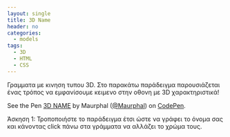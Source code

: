 ```yaml
---
layout: single
title: 3D Name
header: no
categories:
  - models
tags:
  - 3D
  - HTML
  - CSS
---
```



Γραμματα με κινηση τυπου 3D. Στο παρακάτω παράδειγμα παρουσιάζεται ένας τρόπος να εμφανίσουμε κειμενο στην οθονη με 3D χαρακτηριστικά!

<p data-height="350" data-theme-id="17517" data-slug-hash="PogLLoy" data-default-tab="result" data-user="Maurphal" class='codepen'>See the Pen <a href='https://codepen.io/Maurphal/pen/PogLLoy'>3D NAME</a> by Maurphal (<a href='https://codepen.io/Maurphal'>@Maurphal</a>) on <a href='https://codepen.io'>CodePen</a>.</p>
<script async src="//assets.codepen.io/assets/embed/ei.js"></script>

Άσκηση 1: Τροποποιήστε το παράδειγμα έτσι ώστε να γράφει το όνομα σας και κάνοντας click πάνω στα γράμματα να αλλάζει το χρώμα τους. 
